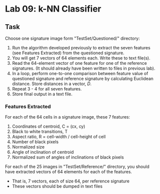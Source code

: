 # Lab 09: k-NN Classifier

## Task

Choose one signature image form "TestSet/Questioned/" directory:

1. Run the algorithm developed previously to extract the seven features (see Features Extracted) from the questioned signature.
2. You will get 7 vectors of 64 elements each. Write these to text file(s).
3. Read the 64-element vector of one feature for one of the reference signatures. (It should already have been written to files in previous lab).
4. In a loop, perform one-to-one comparison between feature value of questioned signature and reference signature by calculating Euclidean distance. Store distances in a vector, _D_.
5. Repeat 3 - 4 for all seven features.
6. Store final output in a text file.

### Features Extracted

For each of the 64 cells in a signature image, these 7 features:

1. Coordinates of centroid, C = (cx, cy)
2. Black to white transitions, T
3. Aspect ratio, R = cell-width / cell-height of cell
4. Number of black pixels
5. Normalized size
6. Angle of inclination of centroid
7. Normalized sum of angles of inclinations of black pixels

For each of the 25 images in "TestSet/Reference/" directory, you should have extracted vectors of 64 elements for each of the features.

- That is, 7 vectors, each of size 64, per reference signature
- These vectors should be dumped in text files
